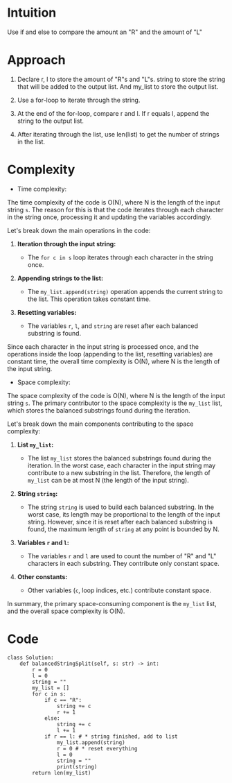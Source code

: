 # Intuition
<!-- Describe your first thoughts on how to solve this problem. -->
Use if and else to compare the amount an "R" and the amount of "L"
# Approach
<!-- Describe your approach to solving the problem. -->
1. Declare r, l to store the amount of "R"s and "L"s. string to store the string that will be added to the output list. And my_list to store the output list.
  
2. Use a for-loop to iterate through the string.

3. At the end of the for-loop, compare r and l. If r equals l, append the string to the output list.
   
4. After iterating through the list, use len(list) to get the number of strings in the list.
# Complexity
- Time complexity:
<!-- Add your time complexity here, e.g. $$O(n)$$ -->
The time complexity of the code is O(N), where N is the length of the input string `s`. The reason for this is that the code iterates through each character in the string once, processing it and updating the variables accordingly.

Let's break down the main operations in the code:

1. **Iteration through the input string:**
   - The `for c in s` loop iterates through each character in the string once.

2. **Appending strings to the list:**
   - The `my_list.append(string)` operation appends the current string to the list. This operation takes constant time.

3. **Resetting variables:**
   - The variables `r`, `l`, and `string` are reset after each balanced substring is found.

Since each character in the input string is processed once, and the operations inside the loop (appending to the list, resetting variables) are constant time, the overall time complexity is O(N), where N is the length of the input string.
- Space complexity:
<!-- Add your space complexity here, e.g. $$O(n)$$ -->
The space complexity of the code is O(N), where N is the length of the input string `s`. The primary contributor to the space complexity is the `my_list` list, which stores the balanced substrings found during the iteration.

Let's break down the main components contributing to the space complexity:

1. **List `my_list`:**
   - The list `my_list` stores the balanced substrings found during the iteration. In the worst case, each character in the input string may contribute to a new substring in the list. Therefore, the length of `my_list` can be at most N (the length of the input string).

2. **String `string`:**
   - The string `string` is used to build each balanced substring. In the worst case, its length may be proportional to the length of the input string. However, since it is reset after each balanced substring is found, the maximum length of `string` at any point is bounded by N.

3. **Variables `r` and `l`:**
   - The variables `r` and `l` are used to count the number of "R" and "L" characters in each substring. They contribute only constant space.

4. **Other constants:**
   - Other variables (`c`, loop indices, etc.) contribute constant space.

In summary, the primary space-consuming component is the `my_list` list, and the overall space complexity is O(N).
# Code
```
class Solution:
    def balancedStringSplit(self, s: str) -> int:
        r = 0
        l = 0
        string = ""
        my_list = []
        for c in s:
            if c == "R":
                string += c
                r += 1
            else:
                string += c
                l += 1
            if r == l: # * string finished, add to list
                my_list.append(string)
                r = 0 # * reset everything
                l = 0
                string = ""
                print(string)
        return len(my_list)
```